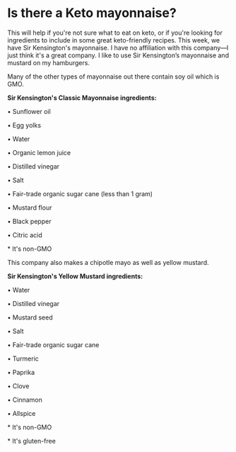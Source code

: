 # Is there a Keto mayonnaise?

This will help if you're not sure what to eat on keto, or if you're looking for ingredients to include in some great keto-friendly recipes. This week, we have Sir Kensington's mayonnaise. I have no affiliation with this company—I just think it's a great company. I like to use Sir Kensington’s mayonnaise and mustard on my hamburgers. 

Many of the other types of mayonnaise out there contain soy oil which is GMO. 

**Sir Kensington's Classic Mayonnaise ingredients:**

• Sunflower oil

• Egg yolks

• Water

• Organic lemon juice

• Distilled vinegar

• Salt 

• Fair-trade organic sugar cane (less than 1 gram)

• Mustard flour

• Black pepper

• Citric acid 

\* It's non-GMO

This company also makes a chipotle mayo as well as yellow mustard. 

**Sir Kensington's Yellow Mustard ingredients:**

• Water 

• Distilled vinegar

• Mustard seed

• Salt 

• Fair-trade organic sugar cane

• Turmeric

• Paprika

• Clove

• Cinnamon 

• Allspice

\* It's non-GMO

\* It's gluten-free